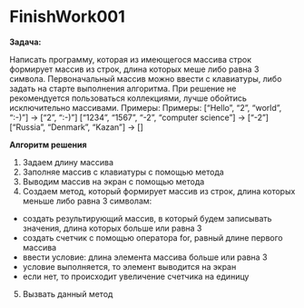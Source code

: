 ﻿# FinishWork001
**Задача:**

Написать программу, которая из имеющегося массива строк формирует массив из строк, длина которых меше либо равна 3 символа. Первоначальный массив можно ввести с клавиатуры, либо задать на старте выполнения алгоритма. При решение не рекомендуется пользоваться коллекциями, лучше обойтись исключительно массивами. Примеры:
Примеры:
 [“Hello”, “2”, “world”, “:-)”] → [“2”, “:-)”]
 [“1234”, “1567”, “-2”, “computer science”] → [“-2”]
 [“Russia”, “Denmark”, “Kazan”] → []

**Алгоритм решения**

1. Задаем длину массива
2. Заполняе массив с клавиатуры с помощью метода
3. Выводим массив на экран с помощью метода
4. Создаем метод, который формирует массив из строк, длина которых меньше либо равна 3 символам:
* создать результирующий массив, в который будем записывать значения, длина которых больше или равна 3
* создать счетчик с помощью оператора for, равный длине первого массива
* ввести условие: длина элемента массива больше или равна 3
*  условие выполняется, то элемент выводится на экран
* если нет, то происходит увеличение счетчика на единицу
5. Вызвать данный метод
